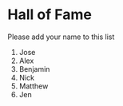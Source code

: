 # Hall of Fame
Please add your name to this list

1. Jose
2. Alex
3. Benjamin
4. Nick
5. Matthew
6. Jen
